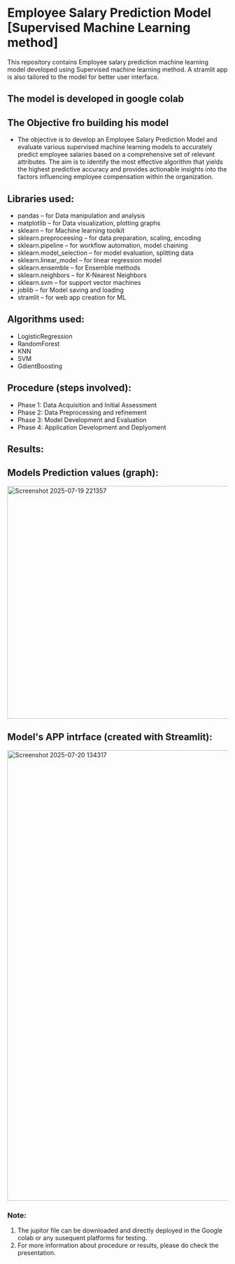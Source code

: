 # Employee Salary Prediction Model [Supervised Machine Learning method]

This repository contains Employee salary prediction machine learning model developed using Supervised machine learning method. A stramlit app is also tailored to the model for better user interface.


## The model is developed in google colab


## The Objective fro building his model

* The objective is to develop an Employee Salary Prediction Model and evaluate various supervised machine learning models to accurately predict employee salaries based on a comprehensive set of relevant attributes. The aim is to identify the most effective algorithm that yields the highest predictive accuracy and provides actionable insights into the factors influencing employee compensation within the organization.


## Libraries used:

* pandas –  for Data manipulation and analysis
* matplotlib – for Data visualization, plotting graphs
* sklearn – for Machine learning toolkit
* sklearn.preproceesing – for data preparation, scaling, encoding
* sklearn.pipeline – for workflow automation, model chaining
* sklearn.model_selection – for model evaluation, splitting data
* sklearn.linear_model – for linear regression model
* sklearn.ensemble – for Ensemble methods 
* sklearn.neighbors – for K-Nearest Neighbors
* sklearn.svm – for support vector machines 
* joblib – for Model saving and loading
* stramlit – for web app creation for ML   

## Algorithms used:
* LogisticRegression
* RandomForest
* KNN
* SVM
* GdientBoosting


## Procedure (steps involved):

* Phase 1: Data Acquisition and Initial Assessment
* Phase 2: Data Preprocessing and refinement
* Phase 3: Model Development and Evaluation
* Phase 4: Application Development and Deplyoment


## Results:

## Models Prediction values (graph):
<img width="596" height="532" alt="Screenshot 2025-07-19 221357" src="https://github.com/user-attachments/assets/c71caeb5-f51f-4e25-a3e9-379a25822069" />

## Model's APP intrface (created with Streamlit):
<img width="1910" height="1030" alt="Screenshot 2025-07-20 134317" src="https://github.com/user-attachments/assets/667fbfd8-2e59-40a3-b490-5446ea4dee43" />

### Note:
1. The jupitor file can be downloaded and directly deployed in the Google colab or any susequent platforms for testing.
2. For more information about procedure or results, please do check the presentation.

